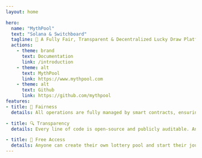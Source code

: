 ```yaml
---
layout: home

hero:
  name: "MythPool"
  text: "Solana & Switchboard"
  tagline: 🎯 A Fully Fair, Transparent & Decentralized Lucky Draw Platform on Solana & Switchboard 🍀✨
  actions:
    - theme: brand
      text: Documentation
      link: /introduction
    - theme: alt
      text: MythPool
      link: https://www.mythpool.com
    - theme: alt
      text: Github
      link: https://github.com/mythpool
features:
- title: 🎯 Fairness
  details: All operations are fully managed by smart contracts, ensuring tamper-proof logic and execution. We use Switchboard VRF to generate verifiable, unbiased randomness — so every draw is provably fair.

- title: 🔍 Transparency
  details: Every line of code is open-source and publicly auditable. Anyone can inspect, verify, or contribute to the project. No hidden logic, no trust assumptions — just clean, verifiable smart contracts.

- title: 💸 Free Access
  details: Anyone can create their own lottery pool and start their journey toward fortune. 
---
```


